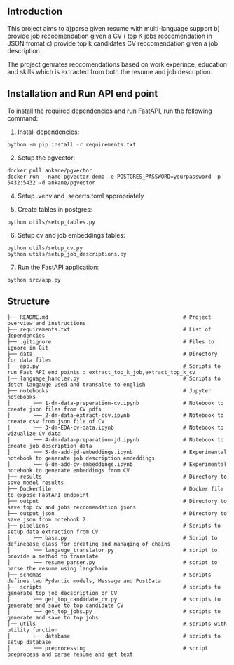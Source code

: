 

## Introduction
This project aims to a)parse given resume with multi-language support b) provide job recoomendation given a CV ( top K jobs reccomendation in JSON fromat c) provide top k candidates CV reccomendation given a job description.

The project genrates reccomendations based on work experince, education and skills which is extracted from both the resume and job description.

## Installation and Run API end point
To install the required dependencies and run FastAPI, run the following command:
1. Install dependencies:
```
python -m pip install -r requirements.txt

```
2. Setup the pgvector:
```
docker pull ankane/pgvector
docker run --name pgvector-demo -e POSTGRES_PASSWORD=yourpassword -p 5432:5432 -d ankane/pgvector
```
4. Setup .venv and .secerts.toml appropriately

5. Create tables in postgres:
```
python utils/setup_tables.py
```
6. Setup cv and job embeddings tables:
```
python utils/setup_cv.py
python utils/setup_job_descriptions.py
```
7. Run the FastAPI application:
```
python src/app.py
```
## Structure 
```
├── README.md                                           # Project overview and instructions
├── requirements.txt                                    # List of dependencies
├── .gitignore                                          # Files to ignore in Git
├── data                                                # Directory for data files
│── app.py                                              # Scripts to run Fast API end points : extract_top_k_job,extract_top_k_cv 
│── language_handler.py                                 # Scripts to detct langauge used and transalte to english               
├── notebooks                                           # Jupyter notebooks
│       ├── 1-dm-data-preperation-cv.ipynb              # Notebook to create json files from CV pdfs
│       └── 2-dm-data-extract-csv.ipynb                 # Notebook to create csv from json file of CV
│       └── 3-dm-EDA-cv-data.ipynb                      # Notebook to vizualize CV data 
│       └── 4-dm-data-preparation-jd.ipynb              # Notebook to create job description data
│       └── 5-dm-add-jd-embeddings.ipynb                # Experimental notebook to generate job description emdeddings
│       └── 6-dm-add-cv-embeddings.ipynb                # Experimental notebook to generate embeddings from CV
├── results                                             # Directory to save model results
├── Dockerfile                                          # Docker file to expose FastAPI endpoint
├── output                                              # Directory to save top cv and jobs reccomendation jsons
├── output_json                                         # Directory to save json from notebook 2
├── pipeliens                                           # Scripts to setup data extraction from CV
│       ├── base.py                                     # Script to definebase class for creating and managing of chains 
│       └── langauge_translator.py                      # script to provide a method to translate
│       └── resume_parser.py                            # script to parse the resume using langchain
├── schemas                                             # Scripts  defines two Pydantic models, Message and PostData
├── scripts                                             # scripts to generate top job decscription or CV
│       ├── get_top_candidate_cv.py                     # scripts to generate and save to top candidate CV
│       └── get_top_jobs.py                             # scripts to generate and save to top jobs
│── utils                                               # scripts with utility function 
│       ├── database                                    # scripts to setup database
│       └── preprocessing                               # script preprocess and parse resume and get text

